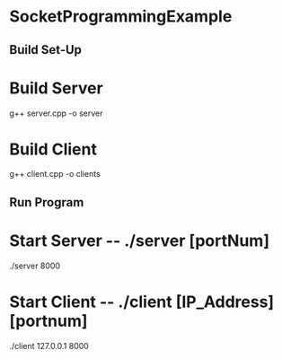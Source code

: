 # SocketProgrammingExample

## Build Set-Up

# Build Server
g++ server.cpp -o server

# Build Client
g++ client.cpp -o clients

## Run Program

# Start Server -- ./server [portNum]
./server 8000

# Start Client -- ./client [IP_Address] [portnum]
./client 127.0.0.1 8000
